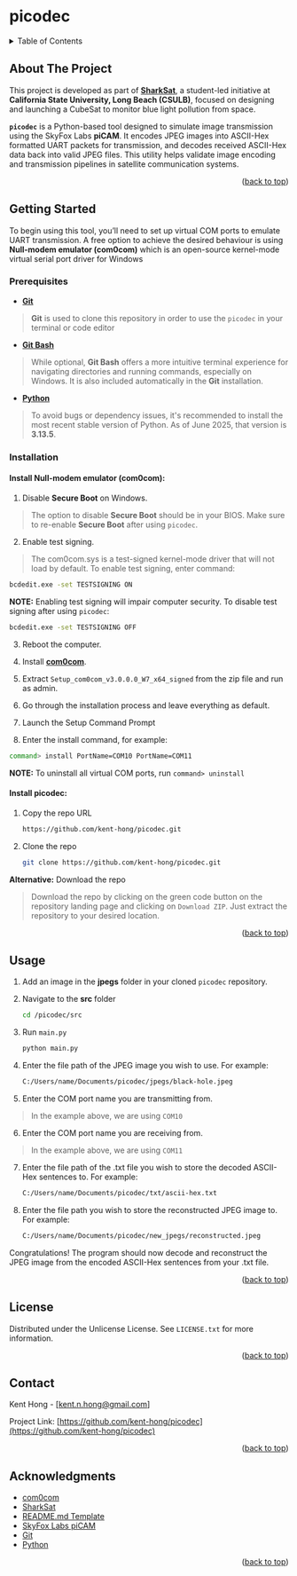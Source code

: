 # picodec

<!-- TABLE OF CONTENTS -->
<details>
  <summary>Table of Contents</summary>
  <ol>
    <li>
      <a href="#about-the-project">About The Project</a>
    </li>
    <li>
      <a href="#getting-started">Getting Started</a>
      <ul>
        <li><a href="#prerequisites">Prerequisites</a></li>
        <li><a href="#installation">Installation</a></li>
      </ul>
    </li>
    <li><a href="#usage">Usage</a></li>
    <li><a href="#license">License</a></li>
    <li><a href="#contact">Contact</a></li>
    <li><a href="#acknowledgments">Acknowledgments</a></li>
  </ol>
</details>



<!-- ABOUT THE PROJECT -->
## About The Project

This project is developed as part of [**SharkSat**](https://www.csulbaiaa.org/sharksat), a student-led initiative at **California State University, Long Beach (CSULB)**, focused on designing and launching a CubeSat to monitor blue light pollution from space.

**`picodec`** is a Python-based tool designed to simulate image transmission using the SkyFox Labs **piCAM**. It encodes JPEG images into ASCII-Hex formatted UART packets for transmission, and decodes received ASCII-Hex data back into valid JPEG files. This utility helps validate image encoding and transmission pipelines in satellite communication systems.

<p align="right">(<a href="#readme-top">back to top</a>)</p>


<!-- GETTING STARTED -->
## Getting Started

To begin using this tool, you’ll need to set up virtual COM ports to emulate UART transmission. A free option to achieve the desired behaviour is using **Null-modem emulator (com0com)** which is an open-source kernel-mode virtual serial port driver for Windows

### Prerequisites
* [**Git**](https://git-scm.com/book/en/v2/Getting-Started-Installing-Git)
> **Git** is used to clone this repository in order to use the `picodec` in your terminal or code editor

* [**Git Bash**](https://git-scm.com/book/en/v2/Getting-Started-Installing-Git)
> While optional, **Git Bash** offers a more intuitive terminal experience for navigating directories and running commands, especially on Windows. 
> It is also included automatically in the **Git** installation.

* [**Python**](https://www.python.org/downloads/)
 > To avoid bugs or dependency issues, it's recommended to install the most recent stable version of Python. As of June 2025, that version is **3.13.5**.

### Installation

#### Install Null-modem emulator (com0com):
1. Disable **Secure Boot** on Windows.
> The option to disable **Secure Boot** should be in your BIOS. Make sure to re-enable **Secure Boot** after using `picodec`.

2. Enable test signing.
> The com0com.sys is a test-signed kernel-mode driver that will not load by
  default. To enable test signing, enter command:
```sh
bcdedit.exe -set TESTSIGNING ON
```
**NOTE:** Enabling test signing will impair computer security. To disable test signing after using `picodec`:
```sh
bcdedit.exe -set TESTSIGNING OFF
``` 

3. Reboot the computer.

4. Install [**com0com**](https://sourceforge.net/projects/com0com/).
5. Extract `Setup_com0com_v3.0.0.0_W7_x64_signed` from the zip file and run as admin.
6. Go through the installation process and leave everything as default.
7. Launch the Setup Command Prompt
8. Enter the install command, for example:
```sh
command> install PortName=COM10 PortName=COM11
```
**NOTE:** To uninstall all virtual COM ports, run `command> uninstall`

#### Install picodec:

1. Copy the repo URL
    ```sh
    https://github.com/kent-hong/picodec.git
    ```

2. Clone the repo
   ```sh
   git clone https://github.com/kent-hong/picodec.git
   ```

**Alternative:** Download the repo
> Download the repo by clicking on the green code button on the repository landing page and clicking on `Download ZIP`. Just extract the repository to your desired location.
<p align="right">(<a href="#readme-top">back to top</a>)</p>



<!-- USAGE EXAMPLES -->
## Usage

1. Add an image in the **jpegs** folder in your cloned `picodec` repository.

2. Navigate to the **src** folder
   ```sh
   cd /picodec/src
   ```
3. Run `main.py`
   ```sh
   python main.py
   ```

4. Enter the file path of the JPEG image you wish to use. For example:
    ```sh
    C:/Users/name/Documents/picodec/jpegs/black-hole.jpeg
    ```

5. Enter the COM port name you are transmitting from. 
> In the example above, we are using `COM10`

6. Enter the COM port name you are receiving from.
> In the example above, we are using `COM11`

7. Enter the file path of the .txt file you wish to store the decoded ASCII-Hex sentences to. For example:
    ```sh
    C:/Users/name/Documents/picodec/txt/ascii-hex.txt
    ```

8. Enter the file path you wish to store the reconstructed JPEG image to. For example:
    ```sh
    C:/Users/name/Documents/picodec/new_jpegs/reconstructed.jpeg
    ```

Congratulations! The program should now decode and reconstruct the JPEG image from the encoded ASCII-Hex sentences from your .txt file.

<p align="right">(<a href="#readme-top">back to top</a>)</p>


<!-- LICENSE -->
## License

Distributed under the Unlicense License. See `LICENSE.txt` for more information.

<p align="right">(<a href="#readme-top">back to top</a>)</p>



<!-- CONTACT -->
## Contact

Kent Hong - [kent.n.hong@gmail.com]

Project Link: [https://github.com/kent-hong/picodec](https://github.com/kent-hong/picodec)

<p align="right">(<a href="#readme-top">back to top</a>)</p>



<!-- ACKNOWLEDGMENTS -->
## Acknowledgments

* [com0com](https://github.com/diegopego/com0com-1?tab=readme-ov-file)
* [SharkSat](https://www.csulbaiaa.org/sharksat)
* [README.md Template](https://github.com/othneildrew/Best-README-Template)
* [SkyFox Labs piCAM](https://www.skyfoxlabs.com/product/27-picam)
* [Git](https://git-scm.com/)
* [Python](https://www.python.org/)

<p align="right">(<a href="#readme-top">back to top</a>)</p>

